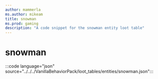 ```yaml
---
author: mammerla
ms.author: mikeam
title: snowman
ms.prod: gaming
description: "A code snippet for the snowman entity loot table"
---
```


# snowman

:::code language="json" source="../../../VanillaBehaviorPack/loot_tables/entities/snowman.json":::
